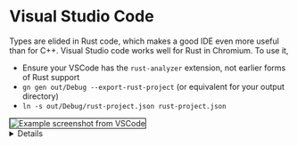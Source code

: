# Visual Studio Code

Types are elided in Rust code, which makes a good IDE even more useful than
for C++. Visual Studio code works well for Rust in Chromium. To use it,

* Ensure your VSCode has the `rust-analyzer` extension, not earlier forms
  of Rust support
* `gn gen out/Debug --export-rust-project` (or equivalent for your output
  directory)
* `ln -s out/Debug/rust-project.json rust-project.json`

<img src="vscode.png" style="border: 1px solid black;" alt="Example screenshot from VSCode">

<details>

A demo of some of the code annotation and exploration features of rust-analyzer might be
beneficial if the audience are naturally skeptical of IDEs.

The following steps may help with the demo (but feel free to instead use a piece
of Chromium-related Rust that you are most familiar with):

* Open `components/qr_code_generator/qr_code_generator_ffi_glue.rs`
* Place the cursor over the `QrCode::new` call (around line 26) in
  `qr_code_generator_ffi_glue.rs
* Demo **show documentation** (typical bindings: vscode = ctrl k i;  vim/CoC = K).
* Demo **go to definition** (typical bindings: vscode = F12;  vim/CoC = g d).
  (This will take you to `//third_party/rust/.../qr_code-.../src/lib.rs`.)
* Demo **outline** and navigate to the `QrCode::with_bits` method (around line
  164; the outline is in the file explorer pane in vscode; typical vim/CoC
  bindings = space o)
* Demo **type annotations** (there are quote a few nice examples in the
  `QrCode::with_bits` method)

It may be worth pointing out that `gn gen ... --export-rust-project` will need
to be rerun after editing `BUILD.gn` files (which we will do a few times
throughout the exercises in this session).

</details>
